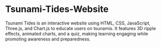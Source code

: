 # Tsunami-Tides-Website
Tsunami Tides is an interactive website using HTML, CSS, JavaScript, Three.js, and Chart.js to educate users on tsunamis. It features 3D ripple effects, animated charts, and a quiz, making learning engaging while promoting awareness and preparedness.
